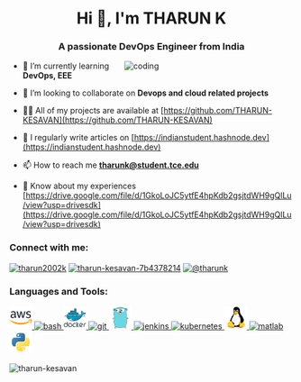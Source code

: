 <h1 align="center">Hi 👋, I'm THARUN K</h1>
<h3 align="center">A passionate DevOps Engineer from India</h3>

<img align="right" alt="coding" width="300" src="https://user-images.githubusercontent.com/115165747/230984366-d0cae65e-59dd-49f6-a30d-5b2dee3053f9.png">


- 🌱 I’m currently learning **DevOps, EEE**

- 👯 I’m looking to collaborate on **Devops and cloud related projects**

- 👨‍💻 All of my projects are available at [https://github.com/THARUN-KESAVAN](https://github.com/THARUN-KESAVAN)

- 📝 I regularly write articles on [https://indianstudent.hashnode.dev](https://indianstudent.hashnode.dev)

- 📫 How to reach me **tharunk@student.tce.edu**

- 📄 Know about my experiences [https://drive.google.com/file/d/1GkoLoJC5ytfE4hpKdb2gsjtdWH9gQlLu/view?usp=drivesdk](https://drive.google.com/file/d/1GkoLoJC5ytfE4hpKdb2gsjtdWH9gQlLu/view?usp=drivesdk)

<h3 align="left">Connect with me:</h3>
<p align="left">
<a href="https://twitter.com/tharun2002k" target="blank"><img align="center" src="https://raw.githubusercontent.com/rahuldkjain/github-profile-readme-generator/master/src/images/icons/Social/twitter.svg" alt="tharun2002k" height="30" width="40" /></a>
<a href="https://linkedin.com/in/tharun-kesavan-7b4378214" target="blank"><img align="center" src="https://raw.githubusercontent.com/rahuldkjain/github-profile-readme-generator/master/src/images/icons/Social/linked-in-alt.svg" alt="tharun-kesavan-7b4378214" height="30" width="40" /></a>
<a href="https://hashnode.com/@tharunk" target="blank"><img align="center" src="https://raw.githubusercontent.com/rahuldkjain/github-profile-readme-generator/master/src/images/icons/Social/hashnode.svg" alt="@tharunk" height="30" width="40" /></a>
</p>

<h3 align="left">Languages and Tools:</h3>
<p align="left"> <a href="https://aws.amazon.com" target="_blank" rel="noreferrer"> <img src="https://raw.githubusercontent.com/devicons/devicon/master/icons/amazonwebservices/amazonwebservices-original-wordmark.svg" alt="aws" width="40" height="40"/> </a> <a href="https://www.gnu.org/software/bash/" target="_blank" rel="noreferrer"> <img src="https://www.vectorlogo.zone/logos/gnu_bash/gnu_bash-icon.svg" alt="bash" width="40" height="40"/> </a> <a href="https://www.docker.com/" target="_blank" rel="noreferrer"> <img src="https://raw.githubusercontent.com/devicons/devicon/master/icons/docker/docker-original-wordmark.svg" alt="docker" width="40" height="40"/> </a> <a href="https://git-scm.com/" target="_blank" rel="noreferrer"> <img src="https://www.vectorlogo.zone/logos/git-scm/git-scm-icon.svg" alt="git" width="40" height="40"/> </a> <a href="https://golang.org" target="_blank" rel="noreferrer"> <img src="https://raw.githubusercontent.com/devicons/devicon/master/icons/go/go-original.svg" alt="go" width="40" height="40"/> </a> <a href="https://www.jenkins.io" target="_blank" rel="noreferrer"> <img src="https://www.vectorlogo.zone/logos/jenkins/jenkins-icon.svg" alt="jenkins" width="40" height="40"/> </a> <a href="https://kubernetes.io" target="_blank" rel="noreferrer"> <img src="https://www.vectorlogo.zone/logos/kubernetes/kubernetes-icon.svg" alt="kubernetes" width="40" height="40"/> </a> <a href="https://www.linux.org/" target="_blank" rel="noreferrer"> <img src="https://raw.githubusercontent.com/devicons/devicon/master/icons/linux/linux-original.svg" alt="linux" width="40" height="40"/> </a> <a href="https://www.mathworks.com/" target="_blank" rel="noreferrer"> <img src="https://upload.wikimedia.org/wikipedia/commons/2/21/Matlab_Logo.png" alt="matlab" width="40" height="40"/> </a> <a href="https://www.python.org" target="_blank" rel="noreferrer"> <img src="https://raw.githubusercontent.com/devicons/devicon/master/icons/python/python-original.svg" alt="python" width="40" height="40"/> </a> </p>

<p><img align="center" src="https://github-readme-stats.vercel.app/api/top-langs?username=tharun-kesavan&show_icons=true&locale=en&layout=compact" alt="tharun-kesavan" /></p>
